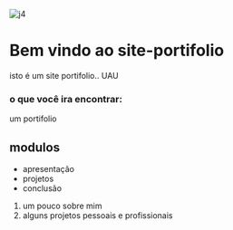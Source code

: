 ![j4](https://pngimg.com/uploads/dinosaur/dinosaur_PNG16573.png)
# **Bem vindo ao site-portifolio**

isto é um site portifolio.. UAU

### **o que você ira encontrar:**

um portifolio

## modulos
* apresentação
* projetos
* conclusão 

1. um pouco sobre mim
2. alguns projetos pessoais e profissionais